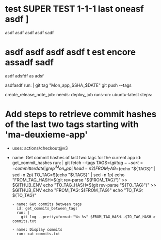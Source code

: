 # test SUPER TEST 1-1-1 last oneasf asdf ]

asdf asdf 
asdf asdf sadf 

# asdf asdf asdf asdf  t est encore assadf sadf 
asdf adsfdf  as adsf


 asdfasdf 
run: |
git tag "Mon_app_$SHA_$DATE"
git push --tags

create_release_note_job:
needs: deploy_job
runs-on: ubuntu-latest
steps:
# Add steps to retrieve commit hashes of the last two tags starting with 'ma-deuxieme-app'
- uses: actions/checkout@v3
- name: Get commit hashes of last two tags for the current app
id: get_commit_hashes
run: |
git fetch --tags
TAGS=$(git tag --sort=-committerdate | grep '^Mon_app_' | head -n 2)
FROM_TAG=$(echo "${TAGS}" | sed -n 2p)
TO_TAG=$(echo "${TAGS}" | sed -n 1p)
echo "FROM_TAG_HASH=$(git rev-parse "${FROM_TAG}")" >> $GITHUB_ENV
echo "TO_TAG_HASH=$(git rev-parse "${TO_TAG}")" >> $GITHUB_ENV
echo "FROM_TAG: ${FROM_TAG}"
echo "TO_TAG: ${TO_TAG}"

      - name: Get commits between tags
        id: get_commits_between_tags
        run: |
          git log --pretty=format:"%h %s" $FROM_TAG_HASH..$TO_TAG_HASH > commits.txt

      - name: Display commits
        run: cat commits.txt